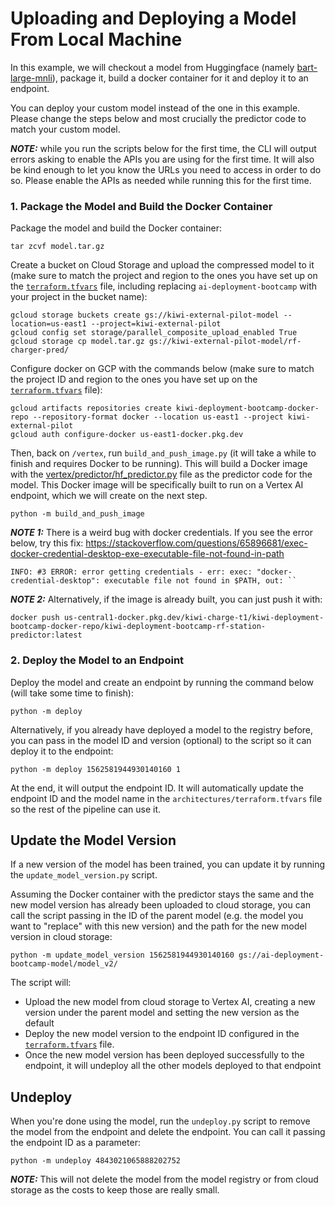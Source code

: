 # Uploading and Deploying a Model From Local Machine

In this example, we will checkout a model from Huggingface (namely
[bart-large-mnli](https://huggingface.co/facebook/bart-large-mnli)), package it, build a docker container
for it and deploy it to an endpoint.

You can deploy your custom model instead of the one in this example. Please change the steps below
and most crucially the predictor code to match your custom model. 

***NOTE:*** while you run the scripts below for the first time, the CLI will output errors asking to enable
the APIs you are using for the first time. It will also be kind enough to let you know the URLs you
need to access in order to do so. Please enable the APIs as needed while running this for the
first time.

### 1. Package the Model and Build the Docker Container

Package the model and build the Docker container:
```shell
tar zcvf model.tar.gz 
```

Create a bucket on Cloud Storage and upload the compressed model to it (make sure to match
the project and region to the ones you have set up on the [`terraform.tfvars`](architectures/terraform.tfvars)
file, including replacing `ai-deployment-bootcamp` with your project in the bucket name):
```shell
gcloud storage buckets create gs://kiwi-external-pilot-model --location=us-east1 --project=kiwi-external-pilot
gcloud config set storage/parallel_composite_upload_enabled True
gcloud storage cp model.tar.gz gs://kiwi-external-pilot-model/rf-charger-pred/
```

Configure docker on GCP with the commands below (make sure to match the project ID and region to
the ones you have set up on the [`terraform.tfvars`](architectures/terraform.tfvars) file):
```shell
gcloud artifacts repositories create kiwi-deployment-bootcamp-docker-repo --repository-format docker --location us-east1 --project kiwi-external-pilot
gcloud auth configure-docker us-east1-docker.pkg.dev
```

Then, back on `/vertex`, run `build_and_push_image.py` (it will take a while to finish and requires
Docker to be running). This will build a Docker image with the [vertex/predictor/hf_predictor.py](vertex/predictor/hf_predictor.py)
file as the predictor code for the model. This Docker image will be specifically built to run on
a Vertex AI endpoint, which we will create on the next step.
```shell
python -m build_and_push_image
```

***NOTE 1:*** There is a weird bug with docker credentials. If you see the error below,
try this fix: https://stackoverflow.com/questions/65896681/exec-docker-credential-desktop-exe-executable-file-not-found-in-path
```shell
INFO: #3 ERROR: error getting credentials - err: exec: "docker-credential-desktop": executable file not found in $PATH, out: ``
```

***NOTE 2:*** Alternatively, if the image is already built, you can just push it with:
```shell
docker push us-central1-docker.pkg.dev/kiwi-charge-t1/kiwi-deployment-bootcamp-docker-repo/kiwi-deployment-bootcamp-rf-station-predictor:latest
```

### 2. Deploy the Model to an Endpoint

Deploy the model and create an endpoint by running the command below (will take some
time to finish):
```shell
python -m deploy
```
Alternatively, if you already have deployed a model to the registry before, you can pass
in the model ID and version (optional) to the script so it can deploy it to the endpoint:
```shell
python -m deploy 1562581944930140160 1
```

At the end, it will output the endpoint ID. It will automatically update the endpoint ID
and the model name in the `architectures/terraform.tfvars` file so the rest of the
pipeline can use it.


## Update the Model Version

If a new version of the model has been trained, you can update it by running the
`update_model_version.py` script.

Assuming the Docker container with the predictor stays the same and the new model
version has already been uploaded to cloud storage, you can call the script passing
in the ID of the parent model (e.g. the model you want to "replace" with this new
version) and the path for the new model version in cloud storage:
```shell
python -m update_model_version 1562581944930140160 gs://ai-deployment-bootcamp-model/model_v2/
```

The script will:
- Upload the new model from cloud storage to Vertex AI, creating a new version
under the parent model and setting the new version as the default
- Deploy the new model version to the endpoint ID configured in the
[`terraform.tfvars`](architectures/terraform.tfvars) file.
- Once the new model version has been deployed successfully to the endpoint,
it will undeploy all the other models deployed to that endpoint 

## Undeploy

When you're done using the model, run the `undeploy.py` script to remove the model from
the endpoint and delete the endpoint. You can call it passing the endpoint ID as
a parameter:
```shell
python -m undeploy 4843021065888202752
```

***NOTE:*** This will not delete the model from the model registry or from cloud
storage as the costs to keep those are really small.
